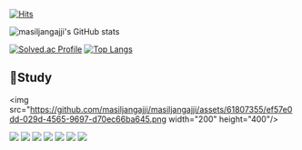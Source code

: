 

[![Hits](https://hits.seeyoufarm.com/api/count/incr/badge.svg?url=https%3A%2F%2Fgithub.com%2Fmasiljangajji&count_bg=%23060606&title_bg=%237F7171&icon=&icon_color=%23EDD3D3&title=hits&edge_flat=true)](https://hits.seeyoufarm.com)




![masiljangajji's GitHub stats](https://github-readme-stats.vercel.app/api?username=masiljangajji&show_icons=true&theme=apprentice)

[![Solved.ac Profile](http://mazassumnida.wtf/api/v2/generate_badge?boj=dltmdwo0508)](https://solved.ac/dltmdwo0508/)
[![Top Langs](https://github-readme-stats.vercel.app/api/top-langs/?username=masiljangajji&langs_count=10&layout=compact&theme=dark)](https://github.com/jogilsang/jogilsang)

## 📝Study
<img src="https://github.com/masiljangajji/masiljangajji/assets/61807355/ef57e0dd-029d-4565-9697-d70ec66ba645.png  width="200" height="400"/>

<img src="https://img.shields.io/badge/java-007396?style=for-the-badge&logo=java&logoColor=white"/> <img src="https://img.shields.io/badge/Maven-C71A36?style=for-the-badge&logo=ApacheMaven&logoColor=white"/>
<img src="https://img.shields.io/badge/junit5-25A162?style=for-the-badge&logo=junit5&logoColor=black"/>
<img src="https://img.shields.io/badge/github-181717?style=for-the-badge&logo=github&logoColor=white"/>
<img src="https://img.shields.io/badge/Spring-6DB33F?style=for-the-badge&logo=Spring&logoColor=black"/>
<img src="https://img.shields.io/badge/Spring%20Boot-6DB33F?style=for-the-badge&logo=Spring%20Boot&logoColor=black"/>
<img src="https://img.shields.io/badge/mysql-4479A1?style=for-the-badge&logo=mysql&logoColor=black"/>






